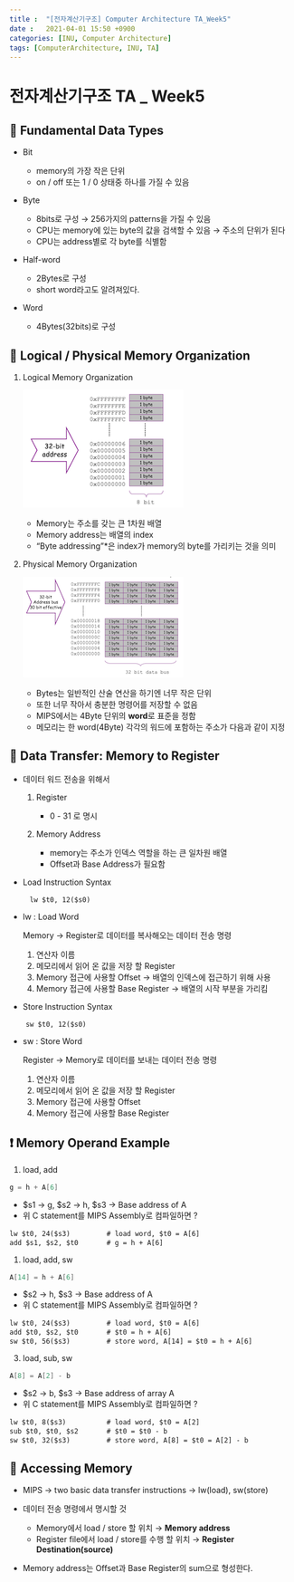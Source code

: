 ```yaml
---
title :  "[전자계산기구조] Computer Architecture TA_Week5"
date :   2021-04-01 15:50 +0900
categories: [INU, Computer Architecture]
tags: [ComputerArchitecture, INU, TA]
---
```


# 전자계산기구조 TA _ Week5

## 📌 Fundamental Data Types
* Bit
  * memory의 가장 작은 단위
  * on / off 또는 1 / 0 상태중 하나를 가질 수 있음
		
* Byte		
  * 8bits로 구성 → 256가지의 patterns을 가질 수 있음
  * CPU는 memory에 있는 byte의 값을 검색할 수 있음 → 주소의 단위가 된다		
  * CPU는 address별로 각 byte를 식별함
		
* Half-word
  * 2Bytes로 구성
  * short word라고도 알려져있다.
		
* Word
  * 4Bytes(32bits)로 구성


## 📌 Logical / Physical Memory Organization
1. Logical Memory Organization  
   
   ![LogicalMemoryOrganization](/assets/img/data/LogicalMemory.png)
   * Memory는 주소를 갖는 큰 1차원 배열
   * Memory address는 배열의 index
   * “Byte addressing”*은 index가 memory의 byte를 가리키는 것을 의미
  
2. Physical Memory Organization
   
   ![PhysicalMemoryOrganization](/assets/img/data/PhysicalMemory.png)
   * Bytes는 일반적인 산술 연산을 하기엔 너무 작은 단위
   * 또한 너무 작아서 충분한 명령어를 저장할 수 없음
   * MIPS에서는 4Byte 단위의 **word**로 표준을 정함
   * 메모리는 한 word(4Byte) 각각의 워드에 포함하는 주소가 다음과 같이 지정

## 📌 Data Transfer: Memory to Register
* 데이터 워드 전송을 위해서
	1. Register		
		* 0 - 31 로 명시 
			
	2. Memory Address
		* memory는 주소가 인덱스 역할을 하는 큰 일차원 배열 
		* Offset과 Base Address가 필요함 
	

* Load Instruction Syntax
```console
	 lw $t0, 12($s0)
```
  * lw : Load Word  
  		
  	Memory → Register로 데이터를 복사해오는 데이터 전송 명령
	
	1. 연산자 이름
	2. 메모리에서 읽어 온 값을 저장 할 Register
	3. Memory 접근에 사용할 Offset → 배열의 인덱스에 접근하기 위해 사용
	4. Memory 접근에 사용할 Base Register → 배열의 시작 부분을 가리킴
	
* Store Instruction Syntax
```console
	sw $t0, 12($s0)
```
  * sw : Store Word  
  
  	Register → Memory로 데이터를 보내는 데이터 전송 명령

	1. 연산자 이름
	2. 메모리에서 읽어 온 값을 저장 할 Register
	3. Memory 접근에 사용할 Offset
	4. Memory 접근에 사용할 Base Register
	

## ❗️ Memory Operand Example 
1. load, add
```c
g = h + A[6]
```
* &#36;s1 → g, &#36;s2 → h, &#36;s3 → Base address of A
* 위 C statement를 MIPS Assembly로 컴파일하면 ?
```console
lw $t0, 24($s3)			# load word, $t0 = A[6]
add $s1, $s2, $t0		# g = h + A[6]
```


1. load, add, sw
```c
A[14] = h + A[6]
```
* &#36;s2 → h, &#36;s3 → Base address of A
* 위 C statement를 MIPS Assembly로 컴파일하면 ?
```console
lw $t0, 24($s3)			# load word, $t0 = A[6]
add $t0, $s2, $t0		# $t0 = h + A[6]
sw $t0, 56($s3)			# store word, A[14] = $t0 = h + A[6]
```	

3. load, sub, sw
```c
A[8] = A[2] - b
```
* &#36;s2 → b, &#36;s3 → Base address of array A
* 위 C statement를 MIPS Assembly로 컴파일하면 ?
```console
lw $t0, 8($s3)			# load word, $t0 = A[2]
sub $t0, $t0, $s2		# $t0 = $t0 - b
sw $t0, 32($s3)			# store word, A[8] = $t0 = A[2] - b	
```


## 📌 Accessing Memory
* MIPS → two basic data transfer instructions
	   → lw(load), sw(store)
	
* 데이터 전송 명령에서 명시할 것 
	* Memory에서 load / store 할 위치 → **Memory address**
	* Register file에서 load / store를 수행 할 위치 → **Register Destination(source)**
			
* Memory address는 Offset과 Base Register의 sum으로 형성한다.



